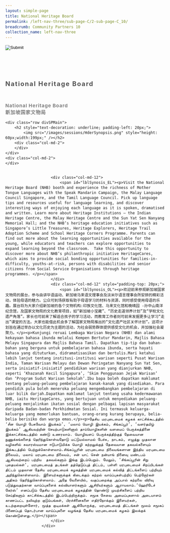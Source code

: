 ```yaml
---
layout: simple-page
title: National Heritage Board
permalink: /left-nav-three/sub-page-C/2-sub-page-C_10/
breadcrumb: Community Partners 10 
collection_name: left-nav-three
---
```




<input type="image" name="btnBack" id="btnBack" onclick="goBack()" src="/images/btnBack.png" style="height:70px;">


<link href="/misc/bootstrap.min.css" rel="stylesheet" />
<link href="/misc/Site.css" rel="stylesheet" />
<style>
    .divSPMain {
        padding: 20px;
        padding-top: 20px;
        text-align: justify;
        border-radius: 20px;
    }
    .divSPInfo {
        padding-top: 1px;
    }
</style>
<script>
        function goBack() {
          window.history.back();
        }
        </script>
        
<div id="PanelSess">
     <div class="col-md-12" style="padding-top: 40px;">
                    <span id="lblTitle_EL" style="font-weight: bold; font-size: 20px; letter-spacing: 2px; color: #525252">National Heritage Board</span>
                </div>
                <div class="col-md-12" style="padding-top: 30px;">
                    <b style="font-size: 17px; color: #525252; display: none;">SCHOOL / ORGANISATION</b><br />
                    <span id="lblOrg_EL" style="font-weight: bold; font-size: 15px; letter-spacing: 1px; color: #7f7f7f">National Heritage Board<br>新加坡国家文物局</span>
                </div>
				
    <div class="row divSPMain">
        <h2 style="text-decoration: underline; padding-left: 20px;">
            <img src="/images/sessions/HderSynopsis.png" style="height: 60px;width:199px;" /></h2>
        <div class="col-md-2">
        </div>
    </div>
    <div class="col-md-2">
    </div>
 <div class="divSPInfo col-md-10">

                        <div class="col-md-12">
                            <span id="lblSynosis_EL"><p>Visit the National Heritage Board (NHB) booth and experience the richness of Mother Tongue Languages with the Speak Mandarin Campaign, the Malay Language Council Singapore, and the Tamil Language Council. Pick up language tips and resources useful for language learning, and discover interesting ways of enjoying each language as it is spoken, dramatised and written. Learn more about Heritage Institutions – the Indian Heritage Centre, the Malay Heritage Centre and the Sun Yat Sen Nanyang Memorial Hall; and the NHB’s heritage education initiatives such as Singapore’s Little Treasures, Heritage Explorers, Heritage Trail Adoption Scheme and School Heritage Corners Programme. Parents can find out more about the learning opportunities available for the young, while educators and teachers can explore opportunities to expand learning beyond the classroom.  Take this opportunity to discover more about NHB’s philanthropic initiative HeritageCares, which aims to provide social bonding opportunities for families-in-difficulty, youths-at-risk, persons with disabilities and senior citizens from Social Service Organisations through heritage programmes. </p></span>
                        </div>
                        <div class="col-md-12" style="padding-top: 20px;">
                            <span id="lblSynosis_OL"><p>欢迎前来参观新加坡国家文物局的展台，参与由讲华语运动、新加坡马来语文理事会及淡米尔语言理事会所安排的精彩活动，体验母语的魅力。公众可到场获取有助于母语学习的材料与资源，同时感受使用母语的乐趣。展台将为大家介绍新加坡的各个文物机构:印族文化馆、马来文化馆和晚晴园 -孙中山南洋纪念馆，及国家文物局的文化教育项目，如“新加坡小宝藏”、“历史走道领养计划”及“学校文化遗产角落”。家长也可前来了解适合孩子的学习活动，而教育工作者则可前来发掘更多让学习“走出”课堂的方法。大家也能借此机会多了解国家文物局推出的“文化遗产社区关怀计划”。这项计划旨在通过举办以文化历史为主题的活动，为社会弱势群体提供感受文化的机会，并加强社会凝聚力。</p><p>Kunjungi reruai Lembaga Warisan Negara (NHB) dan alami kekayaan bahasa ibunda melalui Kempen Bertutur Mandarin, Majlis Bahasa Melayu Singapura dan Majlis Bahasa Tamil. Dapatkan tip-tip dan bahan-bahan yang berguna untuk pembelajaran bahasa ibunda, serta hayati bahasa yang dituturkan, didramatisasikan dan bertulis.Mari ketahui lebih lanjut tentang institusi-institusi warisan seperti Pusat Warisan India, Taman Warisan Melayu dan Dewan Peringatan Nanyang Sun Yat Sen, serta inisiatif-inisiatif pendidikan warisan yang dianjurkan NHB, seperti ‘Khazanah Kecil Singapura’, ‘Skim Penggunaan Jejak Warisan’ dan ‘Program Sudut Warisan Sekolah’.Ibu bapa boleh dapatkan maklumat tentang peluang-peluang pembelajaran kanak-kanak yang disediakan. Para pendidik pula boleh meneroka peluang mengembangkan pembelajaran di luar bilik darjah.Dapatkan maklumat lanjut tentang usaha kedermawanan NHB, iaitu HeritageCares, yang bertujuan untuk menyediakan peluang-peluang menjalinkan ikatan sosial dengan pelbagai lapisan masyarakat daripada Badan-badan Perkhidmatan Sosial. Ini termasuk keluarga-keluarga yang memerlukan bantuan, orang-orang kurang berupaya, belia-belia berisiko dan warga emas.</p><p>தேசிய மரபுடைமைக் கழகக் காட்சிக்கூடத்தில் ‘சீன மொழி பேசுவோம் இயக்கம்’, ‘மலாய் மொழி இயக்கம், சிங்கப்பூர்’, ‘வளர்தமிழ் இயக்கம்’ ஆகியவற்றின் செயற்பாடுகளினால் தாய்மொழிகளின் வளமைப் பெருக்கத்தினை இக்காட்சிக்கூடத்தில் கண்டு உணரலாம். மொழிவளப் பெருக்கத்திற்குத் தேவையான நுணுக்கங்களைத் தெரிந்துகொள்வதோடு மட்டுமல்லாமல் பேச்சு, நாடகம், எழுத்து முதலான வழிகளில் சுவாரஸ்யமான ஈடுபாடுமிக்க மொழி கற்றலுக்குத் தேவையான தகவல்களையும் இக்கூடத்தில் பெற்றுக்கொள்ளலாம்.சிங்கப்பூரின் மரபுடைமை நிலையங்களான இந்திய மரபுடைமை நிலையம், மலாய் மரபுடைமை நிலையம், சன் யாட் சென் நன்யாங் நினைவு மண்டபம் ஆகியவற்றைப் பற்றிய  தகவல்களும் இங்கு இடம்பெறும். மேலும், ‘சிங்கப்பூரின் சிறு புதையல்கள்’, மரபுடைமைத் தடங்கள் தத்தெடுப்புத் திட்டம், பள்ளி மரபுடைமைச் சிறப்பிடங்கள் திட்டம் முதலான தேசிய மரபுடைமைக் கழகத்தின் மரபுடைமைக் கல்வித் திட்டங்களைப் பற்றியும் அறிந்துகொள்ளலாம். இளையர்களுக்குக் கிடைக்கும் கற்றல் வாய்ப்புகள்பற்றிப் பெற்றோர்கள் அதிகம் தெரிந்துகொள்ளலாம். அதே வேளையில், வகுப்பறைக்கு அப்பால் கற்றலை விரிவு படுத்துவதற்கான வாய்ப்புகளைக் கல்வியாளர்களும் ஆசிரியர்களும் ஆராயலாம்.‘ஹெரிடேச் கேர்ஸ்’ எனப்படும் தேசிய மரபுடைமைக் கழகத்தின் தொண்டு முயற்சிகளைப் பற்றிய செய்திகளும் காட்சிக்கூடத்தில் இடம்பெற்றிருக்கும். சமூக சேவை அமைப்புகளால் அடையாளம் காணப்பட்ட நலிவுற்ற குடும்பங்கள், பிரச்சினைகளை எதிர்நோக்கும் இளையர்கள், உடற்குறையுள்ளோர், மூத்த குடிமக்கள் ஆகியோருக்கு, மரபுடைமைத் திட்டங்கள் மூலம் சமூகப் பிணைப்புத் தொடர்பான வாய்ப்புகளை வழங்கத் தேசிய மரபுடைமைக் கழகம் இலக்குக் கொண்டுள்ளது.</p></span>
                        </div>
                    </div>

</div>
